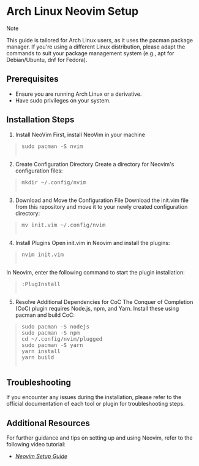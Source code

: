 # Arch Linux Neovim Setup
> [!NOTE]
> This guide is tailored for Arch Linux users, as it uses the pacman package manager. If you're using a different Linux distribution, please adapt the commands to suit your package management system (e.g., apt for Debian/Ubuntu, dnf for Fedora).

## Prerequisites
- Ensure you are running Arch Linux or a derivative.
- Have sudo privileges on your system.

## Installation Steps
1. Install NeoVim
First, install NeoVim in your machine
> <pre>sudo pacman -S nvim

2. Create Configuration Directory
Create a directory for Neovim's configuration files:
> <pre>mkdir ~/.config/nvim

3. Download and Move the Configuration File
Download the init.vim file from this repository and move it to your newly created configuration directory:
> <pre>mv init.vim ~/.config/nvim

4. Install Plugins
Open init.vim in Neovim and install the plugins:
> <pre>nvim init.vim
In Neovim, enter the following command to start the plugin installation:
> <pre>:PlugInstall

5. Resolve Additional Dependencies for CoC
The Conquer of Completion (CoC) plugin requires Node.js, npm, and Yarn. Install these using pacman and build CoC:
> <pre>sudo pacman -S nodejs
> sudo pacman -S npm
> cd ~/.config/nvim/plugged
> sudo pacman -S yarn
> yarn install
> yarn build

## Troubleshooting
If you encounter any issues during the installation, please refer to the official documentation of each tool or plugin for troubleshooting steps.

## Additional Resources
For further guidance and tips on setting up and using Neovim, refer to the following video tutorial:
- *[Neovim Setup Guide](https://www.youtube.com/watch?v=JWReY93Vl6g&t=1046s)*
